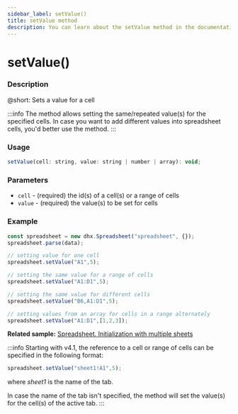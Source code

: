 ```yaml
---
sidebar_label: setValue()
title: setValue method
description: You can learn about the setValue method in the documentation of the DHTMLX JavaScript Spreadsheet library. Browse developer guides and API reference, try out code examples and live demos, and download a free 30-day evaluation version of DHTMLX Spreadsheet.
---
```


# setValue()

### Description

@short: Sets a value for a cell

:::info
The method allows setting the same/repeated value(s) for the specified cells. In case you want to add different values into spreadsheet cells, you'd better use the [](api/spreadsheet_parse_method.md) method.
:::

### Usage

~~~jsx
setValue(cell: string, value: string | number | array): void;
~~~

### Parameters

- `cell` - (required) the id(s) of a cell(s) or a range of cells
- `value` - (required) the value(s) to be set for cells

### Example

~~~jsx {5,8,11,14}
const spreadsheet = new dhx.Spreadsheet("spreadsheet", {});
spreadsheet.parse(data);

// setting value for one cell
spreadsheet.setValue("A1",5);

// setting the same value for a range of cells
spreadsheet.setValue("A1:D1",5);

// setting the same value for different cells
spreadsheet.setValue("B6,A1:D1",5);

// setting values from an array for cells in a range alternately
spreadsheet.setValue("A1:D1",[1,2,3]);
~~~

**Related sample:** [Spreadsheet. Initialization with multiple sheets](https://snippet.dhtmlx.com/ihtkdcoc)

:::info
Starting with v4.1, the reference to a cell or range of cells can be specified in the following format:

~~~jsx
spreadsheet.setValue("sheet1!A1",5);
~~~

where *sheet1* is the name of the tab.

In case the name of the tab isn't specified, the method will set the value(s) for the cell(s) of the active tab.
:::